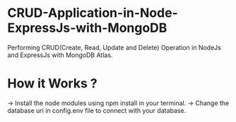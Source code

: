 # CRUD-Application-in-Node-ExpressJs-with-MongoDB

Performing CRUD(Create, Read, Update and Delete) Operation in NodeJs and ExpressJs with MongoDB Atlas.

# How it Works ?

-> Install the node modules using npm install in your terminal.
-> Change the database uri in config.env file to connect with your database.



